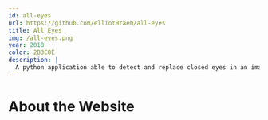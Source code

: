 ```yaml
---
id: all-eyes
url: https://github.com/elliotBraem/all-eyes
title: All Eyes
img: /all-eyes.png
year: 2018
color: 2B3C8E
description: |
  A python application able to detect and replace closed eyes in an image. 👀
---
```


About the Website
============
